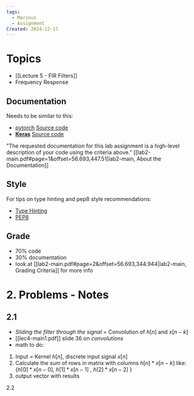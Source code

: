 ```yaml
---
tags:
  - Marinus
  - Assignment
Created: 2024-12-17
---
```

# Topics 
- [[Lecture 5 - FIR Filters]]
- Frequency Response

## Documentation
Needs to be similar to this:
- [pytorch](https://pytorch.org/docs/stable/generated/torch.optim.SGD.html)
  [Source code](https://pytorch.org/docs/stable/_modules/torch/optim/sgd.html#SGD)
- [**Keras**](https://keras.io/api/optimizers/sgd/)
  [Source code](https://github.com/keras-team/keras/blob/v2.14.0/keras/optimizers/sgd.py#L26)
  
"The requested documentation for this lab assignment is a high-level description of your code using the criteria above." [[lab2-main.pdf#page=1&offset=56.693,447.51|lab2-main, About the Documentation]]
## Style

For tips on type hinting and pep8 style recommendations:
- [Type Hinting](https://mypy.readthedocs.io/en/stable/cheat_sheet_py3.html)
- [PEP8](https://peps.python.org/pep-0008/)

## Grade 
- 70% code
- 30% documentation
- look at [[lab2-main.pdf#page=2&offset=56.693,344.944|lab2-main, Grading Criteria]] for more info

# 2. Problems - Notes
## 2.1
- *Sliding the filter through the signal* = Convolution of $h[n]$ and $x[n-k]$
- [[lec4-main1.pdf]] slide 36 on *convolutions*
- math to do:
1. Input = Kernel $h[n]$, discrete input signal $x[n]$
2. Calculate the sum of rows in matrix with columns $h[n]*x[n-k]$ like: 
   {$h[0]*x[n-0]$, $h[1]*x[n-1]$ , $h[2]*x[n-2]$ }
3. output vector with results

2.2